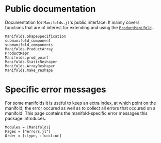# Public documentation

Documentation for `Manifolds.jl`'s public interface.
It mainly covers functions that are of interest for extending and using the [`ProductManifold`](@ref).

```@docs
Manifolds.ShapeSpecification
submanifold_component
submanifold_components
Manifolds.ProductArray
ProductRepr
Manifolds.prod_point
Manifolds.StaticReshaper
Manifolds.ArrayReshaper
Manifolds.make_reshape
```

# Specific error messages

For some manifolds it is useful to keep an extra index, at which point on the manifold, the error occured as well as to collect all errors that occured on a manifold. This page contains the manifold-specific error messages this package introduces.

```@autodocs
Modules = [Manifolds]
Pages = ["errors.jl"]
Order = [:type, :function]
```